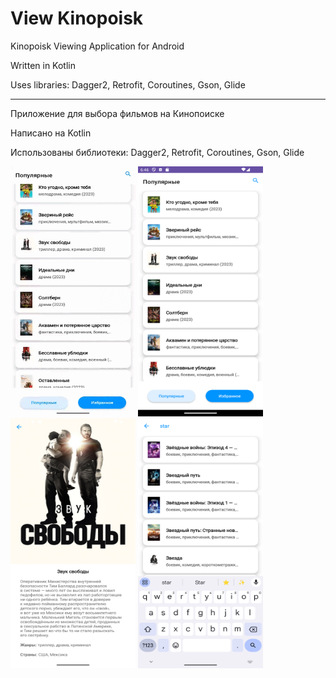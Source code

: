 # View Kinopoisk 

Kinopoisk Viewing Application for Android

Written in Kotlin

Uses libraries: Dagger2, Retrofit,  Coroutines, Gson, Glide

***

Приложение для выбора фильмов на Кинопоиске

Написано на Kotlin

Использованы библиотеки: Dagger2, Retrofit,  Coroutines, Gson, Glide

<img src="screenshot/Screen_4.gif" width="200" height="400">

<img src="screenshot/Screenshot_1.png" width="200" height="400">

<img src="screenshot/Screenshot_2.png" width="200" height="400">

<img src="screenshot/Screenshot_3.png" width="200" height="400">

